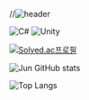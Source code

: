 //![header](https://capsule-render.vercel.app/api?type=waving&color=auto&height=300&section=header&text=Jun&fontSize=90&animation=fadeIn&fontAlignY=38&desc=Welcome!&descAlignY=51&descAlign=62)


<!--
**khome7/khome7** is a ✨ _special_ ✨ repository because its `README.md` (this file) appears on your GitHub profile.

Here are some ideas to get you started:

- 🔭 I’m currently working on ...
- 🌱 I’m currently learning ...
- 👯 I’m looking to collaborate on ...
- 🤔 I’m looking for help with ...
- 💬 Ask me about ...
- 📫 How to reach me: ...
- 😄 Pronouns: ...
- ⚡ Fun fact: ...
-->

![C#](https://img.shields.io/badge/c%23-%23239120.svg?style=for-the-badge&logo=c-sharp&logoColor=white)
![Unity](https://img.shields.io/badge/unity-%23000000.svg?style=for-the-badge&logo=unity&logoColor=white)


[![Solved.ac프로필](http://mazassumnida.wtf/api/v2/generate_badge?boj=dkdlfhqht789)](https://solved.ac/dkdlfhqht789)

![Jun GitHub stats](https://github-readme-stats.vercel.app/api?username=K-Junyyy&show_icons=true&theme=white)   

![Top Langs](https://github-readme-stats.vercel.app/api/top-langs/?username=khome7&layout=Demo&theme=highcontrast)
